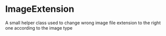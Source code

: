 ImageExtension
==============

A small helper class used to change wrong image file extension to the right one according to the image type
